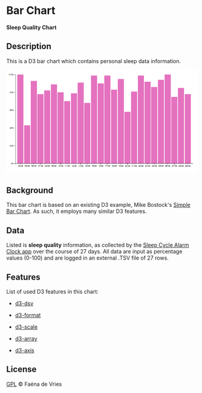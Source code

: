# Bar Chart 
__Sleep Quality Chart__

## Description
This is a D3 bar chart which contains personal sleep data information.  

![Bar Chart](preview.png)

## Background
This bar chart is based on an existing D3 example, Mike Bostock's [Simple Bar Chart](https://bl.ocks.org/mbostock/3885304 "Bl.ocks.org"). As such, it employs many similar D3 features. 

## Data
Listed is __sleep quality__ information, as collected by the [Sleep Cycle Alarm Clock app](https://itunes.apple.com/us/app/sleep-cycle-alarm-clock/id320606217?mt=8 "Sleep Cycle on App Store") over the course of 27 days. All data are input as percentage values (0-100) and are logged in an external .TSV file of 27 rows. 

## Features 
List of used D3 features in this chart: 

* [d3-dsv](https://github.com/d3/d3-dsv)

* [d3-format](https://github.com/d3/d3-format)

* [d3-scale](https://github.com/d3/d3-scale) 

* [d3-array](https://github.com/d3/d3-array)

* [d3-axis](https://github.com/d3/d3-axis)


## License
[GPL](https://opensource.org/licenses/GPL-3.0) © Faéna de Vries